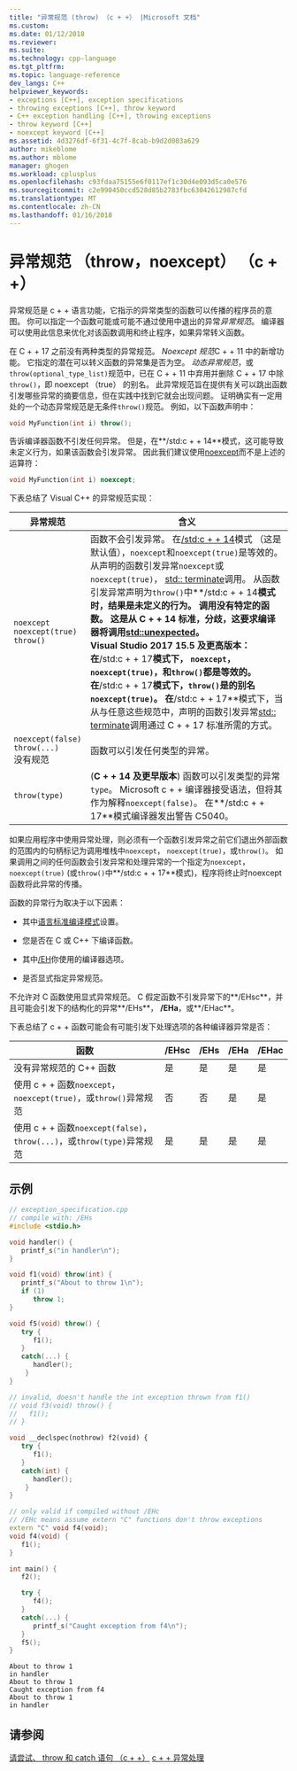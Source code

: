 ```yaml
---
title: "异常规范 (throw) （c + +） |Microsoft 文档"
ms.custom: 
ms.date: 01/12/2018
ms.reviewer: 
ms.suite: 
ms.technology: cpp-language
ms.tgt_pltfrm: 
ms.topic: language-reference
dev_langs: C++
helpviewer_keywords:
- exceptions [C++], exception specifications
- throwing exceptions [C++], throw keyword
- C++ exception handling [C++], throwing exceptions
- throw keyword [C++]
- noexcept keyword [C++]
ms.assetid: 4d3276df-6f31-4c7f-8cab-b9d2d003a629
author: mikeblome
ms.author: mblome
manager: ghogen
ms.workload: cplusplus
ms.openlocfilehash: c93fdaa75155e6f0117ef1c30d4e093d5ca0e576
ms.sourcegitcommit: c2e990450ccd528d85b2783fbc63042612987cfd
ms.translationtype: MT
ms.contentlocale: zh-CN
ms.lasthandoff: 01/16/2018
---
```

# <a name="exception-specifications-throw-noexcept-c"></a>异常规范 （throw，noexcept） （c + +）

异常规范是 c + + 语言功能，它指示的异常类型的函数可以传播的程序员的意图。 你可以指定一个函数可能或可能不通过使用中退出的异常*异常规范*。 编译器可以使用此信息来优化对该函数调用和终止程序，如果异常转义函数。 

在 C + + 17 之前没有两种类型的异常规范。 *Noexcept 规范*C + + 11 中的新增功能。 它指定的潜在可以转义函数的异常集是否为空。 *动态异常规范*，或`throw(optional_type_list)`规范中，已在 C + + 11 中弃用并删除 C + + 17 中除`throw()`，即 noexcept （true） 的别名。 此异常规范旨在提供有关可以跳出函数引发哪些异常的摘要信息，但在实践中找到它就会出现问题。 证明确实有一定用处的一个动态异常规范是无条件`throw()`规范。 例如，以下函数声明中：

```cpp
void MyFunction(int i) throw();
```

 告诉编译器函数不引发任何异常。 但是，在**/std:c + + 14**模式，这可能导致未定义行为，如果该函数会引发异常。 因此我们建议使用[noexcept](../cpp/noexcept-cpp.md)而不是上述的运算符：

```cpp
void MyFunction(int i) noexcept;
```

下表总结了 Visual C++ 的异常规范实现：

|异常规范|含义|
|-----------------------------|-------------|
|`noexcept`<br>`noexcept(true)`<br>`throw()`|函数不会引发异常。 在[/std:c + + 14](../build/reference/std-specify-language-standard-version.md)模式 （这是默认值），`noexcept`和`noexcept(true)`是等效的。 从声明的函数引发异常`noexcept`或`noexcept(true)`， [std:: terminate](../standard-library/exception-functions.md#terminate)调用。 从函数引发异常声明为`throw()`中**/std:c + + 14**模式时，结果是未定义的行为。 调用没有特定的函数。 这是从 C + + 14 标准，分歧，这要求编译器将调用[std::unexpected](../standard-library/exception-functions.md#unexpected)。  <br> **Visual Studio 2017 15.5 及更高版本**： 在**/std:c + + 17**模式下， `noexcept`， `noexcept(true)`，和`throw()`都是等效的。 在**/std:c + + 17**模式下，`throw()`是的别名`noexcept(true)`。 在**/std:c + + 17**模式下，当从与任意这些规范中，声明的函数引发异常[std:: terminate](../standard-library/exception-functions.md#terminate)调用通过 C + + 17 标准所需的方式。|
|`noexcept(false)`<br/>`throw(...)`<br/>没有规范|函数可以引发任何类型的异常。|
|`throw(type)`| (**C + + 14 及更早版本**) 函数可以引发类型的异常`type`。 Microsoft c + + 编译器接受语法，但将其作为解释`noexcept(false)`。 在**/std:c + + 17**模式编译器发出警告 C5040。|

 如果应用程序中使用异常处理，则必须有一个函数引发异常之前它们退出外部函数的范围内的句柄标记为调用堆栈中`noexcept`， `noexcept(true)`，或`throw()`。 如果调用之间的任何函数会引发异常和处理异常的一个指定为`noexcept`， `noexcept(true)` (或`throw()`中**/std:c + + 17**模式)，程序将终止时noexcept 函数将此异常的传播。

 函数的异常行为取决于以下因素：

- 其中[语言标准编译模式](../build/reference/std-specify-language-standard-version.md)设置。
- 您是否在 C 或 C++ 下编译函数。

- 其中[/EH](../build/reference/eh-exception-handling-model.md)你使用的编译器选项。

- 是否显式指定异常规范。

 不允许对 C 函数使用显式异常规范。 C 假定函数不引发异常下的**/EHsc**，并且可能会引发下的结构化的异常**/EHs**， **/EHa**，或**/EHac**。

 下表总结了 c + + 函数可能会有可能引发下处理选项的各种编译器异常是否：

|函数|/EHsc|/EHs|/EHa|/EHac|
|--------------|------------|-----------|-----------|------------|
|没有异常规范的 C++ 函数|是|是|是|是|
|使用 c + + 函数`noexcept`， `noexcept(true)`，或`throw()`异常规范|否|否|是|是|
|使用 c + + 函数`noexcept(false)`， `throw(...)`，或`throw(type)`异常规范|是|是|是|是|

## <a name="example"></a>示例

```cpp
// exception_specification.cpp
// compile with: /EHs
#include <stdio.h>

void handler() {
   printf_s("in handler\n");
}

void f1(void) throw(int) {
   printf_s("About to throw 1\n");
   if (1)
      throw 1;
}

void f5(void) throw() {
   try {
      f1();
   }
   catch(...) {
      handler();
    }
}

// invalid, doesn't handle the int exception thrown from f1()
// void f3(void) throw() {
//   f1();
// }

void __declspec(nothrow) f2(void) {
   try {
      f1();
   }
   catch(int) {
      handler();
    }
}

// only valid if compiled without /EHc 
// /EHc means assume extern "C" functions don't throw exceptions
extern "C" void f4(void);
void f4(void) {
   f1();
}

int main() {
   f2();

   try {
      f4();
   }
   catch(...) {
      printf_s("Caught exception from f4\n");
   }
   f5();
}
```

```Output
About to throw 1
in handler
About to throw 1
Caught exception from f4
About to throw 1
in handler
```

## <a name="see-also"></a>请参阅

 [请尝试、 throw 和 catch 语句 （c + +）](../cpp/try-throw-and-catch-statements-cpp.md) [c + + 异常处理](../cpp/cpp-exception-handling.md)